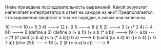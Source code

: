 Ниже приведена последовательность выражений. Какой результат напечатает интерпретатор в ответ на каждое из них? Предполагается, что выражения вводятся в том же порядке, в каком они написаны.

10  --->  10
(+ 5 3 4) --->  12
(- 9 1) --->  8
(/ 6 2) --->  3
(+ (* 2 4) (- 4 6)) --->  6
(define a 3)
(define b (+ a 1))
(+ a b (* a b)) --->  19
(= a b) --->  #f
(if (and (> b a) (< b (* a b)))
b
a) --->  b
(cond ((= a 4) 6)
((= b 4) (+ 6 7 a))
(else 25)) --->  16
(+ 2 (if (> b a) b a)) --->  6
